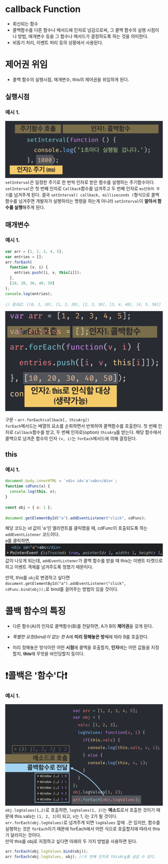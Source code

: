 # callback Function

- 회신되는 함수
- 콜백함수를 다른 함수나 메서드에 인자로 넘김으로써, 그 콜백 함수의 실행 시점이나 방법, 매개변수 등을 그 함수나 메서드가 결정하도록 하는 것을 의미한다.
- 비동기 처리, 이벤트 퍼리 등의 상황에서 사용된다.

# 제어권 위임

- 콜백 함수의 실행시점, 매개변수, this의 제어권을 위임하게 된다.

## 실행시점

### 예시 1.

![alt text](04_callback_img1.png)
`setInterval`은 일정한 주기로 한 번씩 인자로 받은 함수를 실행하는 주기함수이다.
`setInterval`은 첫 번째 인자로 `Callback`함수를 넘겨주고 두 번째 인자로 `ms단위의 주기`를 넘겨주게 된다.
결국 `setInterval( callback, milliseconds )`형식으로 콜백함수를 넘겨주면 개발자가 실행하라는 명령을 하는게 아니라 `setInterval`이 **알아서 함수를 실행**해주게 된다.

## 매개변수

### 예시 1.

```js
var arr = [1, 2, 3, 4, 5];
var entries = [];
arr.forEach(
  function (v, i) {
    entries.push([i, v, this[i]]);
  },
  [10, 20, 30, 40, 50]
);
console.log(entries);

// 결과값: [[0, 1, 10], [1, 2, 20], [2, 3, 30], [3, 4, 40], [4, 5, 50]]
```

![alt text](04_callback_img2.png)

구문 - `arr.forEach(callback[, thisArg])`<br/>
`forEach`메서드는 배열의 요소를 순회하면서 반복하여 콜백함수를 호출한다. 첫 번째 인자로 `Callback`함수를 받고, 두 번째 인자로(option) `thisArg`를 받는다.
해당 함수에서 콜백으로 넘겨준 함수의 인자 `(v, i)`는 `forEach`메서드에 의해 결정된다.

## this

### 예시 1.

```js
document.body.innerHTML = `<div id='a'>abc</div>`;
function cdFunc(x) {
  console.log(this, x);
}

const obj = { a: 1 };

document.getElementById("a").addEventListener("click", cdFunc);
```

해당 코드는 id 값이 'a'인 엘리먼트를 클릭했을 때, cdFunc이 호출되도록 하는 `addEventListener` 코드이다.
<br/>a를 클릭하면,
![alt text](04_callback_img3.png)
값이 나오게 되는데, `addEventListener`가 콜백 함수를 받을 때 this는 이벤트 타켓으로 하고 이벤트 객체를 넘겨주도록 정했기 때문이다.

만약, this를 `obj`로 변경하고 싶다면 `document.getElementById("a").addEventListener("click", cdFunc.bind(obj));`로 bind를 걸어주는 방법이 있을 것이다.

# 콜백 함수의 특징

- 다른 함수(A)의 인자로 콜백함수(B)를 전달하면, A가 B의 **제어권**을 갖게 된다.

- _특별한 요청(bind)이 없는 한_ A에 **미리 정해놓은 방식**에 따라 B를 호출한다.
- 미리 정해놓은 방식이란 어떤 **시점**에 콜백을 호출할지, **인자**에는 어떤 값들을 지정할지, **this**에 무엇을 바인딩할지 등이다.

# ❗️콜백은 '함수'다❗️

### 예시 1.

![alt text](04_callback_img4.png)
`obj.logValues(1,2)`로 호출하면, `logValues(1, 2)`는 **메소드**로서 호출한 것이기 때문에 this.vals는 `[1, 2, 3]`이 되고, v는 1, i는 2가 될 것이다.<br/>
`arr.forEach(obj.logValues)`로 넘겨주게 되면 `logValues` 앞에 `.`은 있지만, 함수를 실행하는 것은 `forEach`이기 때문에 forEach에서 어떤 식으로 호출할지에 따라서 this가 달라지는 것이다.<br>
만약 this를 obj로 지정하고 싶다면 아래의 두 가지 방법을 사용하면 된다.

```js
arr.forEach(obj.logValues.bind(obj));
arr.forEach(obj.logValues, obj); //두 번째 인자로 thisArg를 넘길 수 있다.
```

